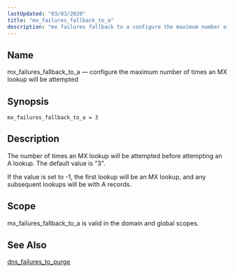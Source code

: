 ```yaml
---
lastUpdated: "03/03/2020"
title: "mx_failures_fallback_to_a"
description: "mx failures fallback to a configure the maximum number of times an MX lookup will be attempted mx failures fallback to a 3 The number of times an MX lookup will be attempted before attempting an A lookup The default value is 3 mx failures fallback to a is valid..."
---
```


<a name="conf.ref.mx_failures_fallback_to_a"></a> 
## Name

mx_failures_fallback_to_a — configure the maximum number of times an MX lookup will be attempted

## Synopsis

`mx_failures_fallback_to_a = 3`

<a name="idp10423280"></a> 
## Description

The number of times an MX lookup will be attempted before attempting an A lookup. The default value is "3".

If the value is set to -1, the first lookup will be an MX lookup, and any subsequent lookups will be with A records.

<a name="idp10425328"></a> 
## Scope

mx_failures_fallback_to_a is valid in the domain and global scopes.

<a name="idp10426992"></a> 
## See Also

[dns_failures_to_purge](/momentum/3/3-reference/3-reference-conf-ref-dns-failures-to-purge)
